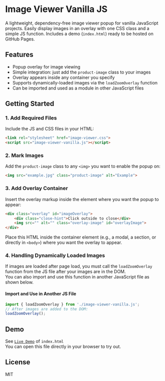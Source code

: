 # Image Viewer Vanilla JS

A lightweight, dependency-free image viewer popup for vanilla JavaScript projects. Easily display images in an overlay with one CSS class and a simple JS function. Includes a demo (`index.html`) ready to be hosted on GitHub Pages.

## Features

- Popup overlay for image viewing
- Simple integration: just add the `product-image` class to your images
- Overlay appears inside any container you specify
- Supports dynamically-loaded images via the `loadZoomOverlay` function
- Can be imported and used as a module in other JavaScript files

## Getting Started

### 1. Add Required Files

Include the JS and CSS files in your HTML:

```html
<link rel="stylesheet" href="image-viewer.css">
<script src="image-viewer-vanilla.js"></script>
```

### 2. Mark Images

Add the `product-image` class to any `<img>` you want to enable the popup on:

```html
<img src="example.jpg" class="product-image" alt="Example">
```

### 3. Add Overlay Container

Insert the overlay markup inside the element where you want the popup to appear:

```html
<div class="overlay" id="imageOverlay">
    <div class="close-hint">Click outside to close</div>
    <img src="" alt="" class="overlay-image" id="overlayImage">
</div>
```

Place this HTML inside the container element (e.g., a modal, a section, or directly in `<body>`) where you want the overlay to appear.

### 4. Handling Dynamically Loaded Images

If images are loaded after page load, you must call the `loadZoomOverlay` function from the JS file after your images are in the DOM.  
You can also import and use this function in another JavaScript file as shown below.

#### Import and Use in Another JS File

```js
import { loadZoomOverlay } from './image-viewer-vanilla.js';
// After images are added to the DOM:
loadZoomOverlay();
```

## Demo

See [`Live Demo`](https://image-viewer-vanilla-js.github.io/image-viewer-vanilla-js/) of `index.html`  
You can open this file directly in your browser to try out.

## License

MIT
